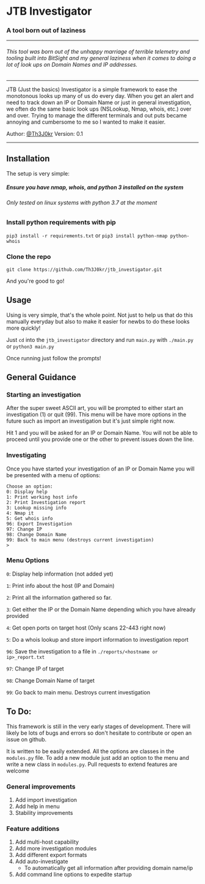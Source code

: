 # JTB Investigator

### A tool born out of laziness
------

###### This tool was born out of the unhappy marriage of terrible telemetry and tooling built into BitSight and my general laziness when it comes to doing a lot of look ups on Domain Names and IP addresses.

------

JTB (Just the basics) Investigator is a simple framework to ease the monotonous looks up many of us do every day. When you get an alert and need to track down an IP or Domain Name or just in general investigation, we often do the same basic look ups (NSLookup, Nmap, whois, etc.) over and over. Trying to manage the different terminals and out puts became annoying and cumbersome to me so I wanted to make it easier.

Author: [@Th3J0kr](https://twitter.com/Th3J0kr)
Version: 0.1

------

## Installation

The setup is very simple:

##### Ensure you have nmap, whois, and python 3 installed on the system
###### *Only tested on linux systems with python 3.7 at the moment*

### Install python requirements with pip
`pip3 install -r requirements.txt` or `pip3 install python-nmap python-whois`

### Clone the repo
`git clone https://github.com/Th3J0kr/jtb_investigator.git`

And you're good to go!

## Usage

Using is very simple, that's the whole point. Not just to help us that do this manually everyday but also to make it easier for newbs to do these looks more quickly!

Just `cd` into the `jtb_investigator` directory and run `main.py` with `./main.py` or `python3 main.py`

Once running just follow the prompts!

## General Guidance

### Starting an investigation

After the super sweet ASCII art, you will be prompted to either start an investigation (1) or quit (99). This menu will be have more options in the future such as import an investigation but it's just simple right now.

Hit 1 and you will be asked for an IP or Domain Name. You will not be able to proceed until you provide one or the other to prevent issues down the line.

### Investigating

Once you have started your investigation of an IP or Domain Name you will be presented with a menu of options:

```
Choose an option:
0: Display help
1: Print working host info
2: Print Investigation report
3: Lookup missing info
4: Nmap it
5: Get whois info
96: Export Investigation
97: Change IP
98: Change Domain Name
99: Back to main menu (destroys current investigation)
>
```

### Menu Options

`0`: Display help information (not added yet)

`1`: Print info about the host (IP and Domain)

`2`: Print all the information gathered so far.

`3`: Get either the IP or the Domain Name depending which you have already provided

`4`: Get open ports on target host (Only scans 22-443 right now)

`5`: Do a whois lookup and store import information to investigation report

`96`: Save the investigation to a file in `./reports/<hostname or ip>_report.txt`

`97`: Change IP of target

`98`: Change Domain Name of target

`99`: Go back to main menu. Destroys current investigation

## To Do:

This framework is still in the very early stages of development. There will likely be lots of bugs and errors so don't hesitate to contribute or open an issue on github.

It is written to be easily extended. All the options are classes in the `modules.py` file. To add a new module just add an option to the menu and write a new class in `modules.py`. Pull requests to extend features are welcome

### General improvements

1. Add import investigation
2. Add help in menu
3. Stability improvements

### Feature additions

1. Add multi-host capability
2. Add more investigation modules
3. Add different export formats
4. Add auto-investigate
   * To automatically get all information after providing domain name/ip
5. Add command line options to expedite startup











